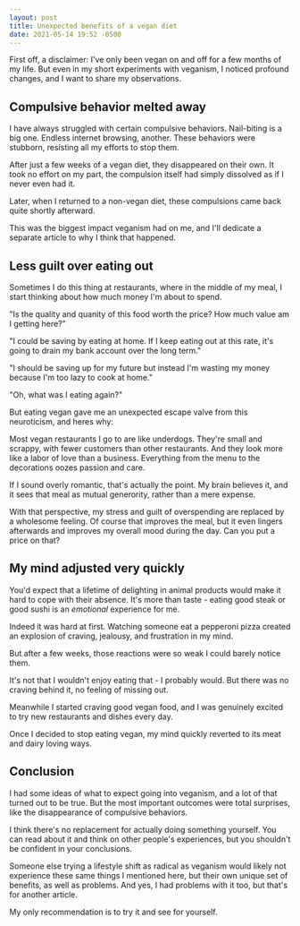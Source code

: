 ```yaml
---
layout: post
title: Unexpected benefits of a vegan diet
date: 2021-05-14 19:52 -0500
---
```


First off, a disclaimer: I've only been vegan on and off for a few months of my life. But even in my short experiments with veganism, I noticed profound changes, and I want to share my observations.

## Compulsive behavior melted away

I have always struggled with certain compulsive behaviors. Nail-biting is a big one. Endless internet browsing, another. These behaviors were stubborn, resisting all my efforts to stop them.

After just a few weeks of a vegan diet, they disappeared on their own. It took no effort on my part, the compulsion itself had simply dissolved as if I never even had it.

Later, when I returned to a non-vegan diet, these compulsions came back quite shortly afterward.

This was the biggest impact veganism had on me, and I'll dedicate a separate article to why I think that happened.

## Less guilt over eating out

Sometimes I do this thing at restaurants, where in the middle of my meal, I start thinking about how much money I'm about to spend.

"Is the quality and quanity of this food worth the price? How much value am I getting here?"

"I could be saving by eating at home. If I keep eating out at this rate, it's going to drain my bank account over the long term."

"I should be saving up for my future but instead I'm wasting my money because I'm too lazy to cook at home."

"Oh, what was I eating again?"

But eating vegan gave me an unexpected escape valve from this neuroticism, and heres why:

Most vegan restaurants I go to are like underdogs. They're small and scrappy, with fewer customers than other restaurants. And they look more like a labor of love than a business. Everything from the menu to the decorations oozes passion and care.

If I sound overly romantic, that's actually the point. My brain believes it, and it sees that meal as mutual generority, rather than a mere expense.

With that perspective, my stress and guilt of overspending are replaced by a wholesome feeling. Of course that improves the meal, but it even lingers afterwards and improves my overall mood during the day. Can you put a price on that?

## My mind adjusted very quickly

You'd expect that a lifetime of delighting in animal products would make it hard to cope with their absence. It's more than taste - eating good steak or good sushi is an *emotional* experience for me. 

Indeed it was hard at first. Watching someone eat a pepperoni pizza created an explosion of craving, jealousy, and frustration in my mind.

But after a few weeks, those reactions were so weak I could barely notice them.

It's not that I wouldn't enjoy eating that - I probably would. But there was no craving behind it, no feeling of missing out.

Meanwhile I started craving good vegan food, and I was genuinely excited to try new restaurants and dishes every day.

Once I decided to stop eating vegan, my mind quickly reverted to its meat and dairy loving ways.

## Conclusion

I had some ideas of what to expect going into veganism, and a lot of that turned out to be true. But the most important outcomes were total surprises, like the disappearance of compulsive behaviors.

I think there's no replacement for actually doing something yourself. You can read about it and think on other people's experiences, but you shouldn't be confident in your conclusions.

Someone else trying a lifestyle shift as radical as veganism would likely not experience these same things I mentioned here, but their own unique set of benefits, as well as problems. And yes, I had problems with it too, but that's for another article.

My only recommendation is to try it and see for yourself.
